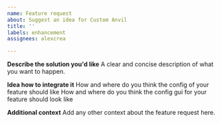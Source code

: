```yaml
---
name: Feature request
about: Suggest an idea for Custom Anvil
title: ''
labels: enhancement
assignees: alexcrea

---
```


**Describe the solution you'd like**
A clear and concise description of what you want to happen.

**Idea how to integrate it**
How and where do you think the config of your feature should like
How and where do you think the config gui for your feature should look like

**Additional context**
Add any other context about the feature request here.
